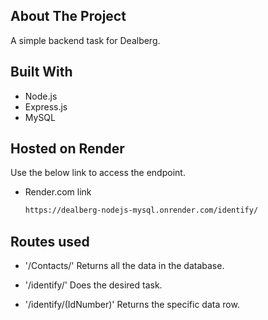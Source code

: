 ## About The Project

A simple backend task for Dealberg.

## Built With

- Node.js
- Express.js
- MySQL

## Hosted on Render

Use the below link to access the endpoint.

- Render.com link
  ```sh
  https://dealberg-nodejs-mysql.onrender.com/identify/
  ```

## Routes used

- '/Contacts/'
  Returns all the data in the database.

- '/identify/'
  Does the desired task.

- '/identify/(IdNumber)'
  Returns the specific data row.
